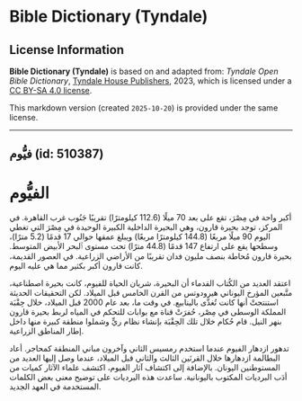 # Bible Dictionary (Tyndale)

## License Information

**Bible Dictionary (Tyndale)** is based on and adapted from: _Tyndale Open Bible Dictionary_, [Tyndale House Publishers](https://tyndaleopenresources.com/), 2023, which is licensed under a [CC BY-SA 4.0 license](https://creativecommons.org/licenses/by-sa/4.0/legalcode.en).

This markdown version (created `2025-10-20`) is provided under the same license.



--------------------------------

## فيُّوم (id: 510387)

الفيُّوم
========

أكبر واحة في مِصْرَ، تقع على بعد 70 ميلًا (112\.6 كيلومترًا) تقريبًا جَنُوب غرب القاهرة. في المركز، توجد بحيرة قارون، وهي البحيرة الداخلية الكبيرة الوحيدة في مِصْرَ التي تغطي اليوم 90 ميلًا مربعًا (144\.8 كيلومترًا مربعًا) ويبلغ عمقها حوالي 17 قدمًا (5\.2 مترًا)، وسطحها يقع على ارتفاع 147 قدمًا (44\.8 مترًا) تحت مستوى ٱلبحر الأبيض المتوسط. بحيرة قارون مُحاطة بنصف مليون فدان تقريبًا من الأراضي الزراعية. في العصور القديمة، كانت قارون أكبر بكثير مما هي عليه اليوم.

اعتقد العديد من الكُتاب القدماء أن البحيرة، شريان الحياة للفيوم، كانت بحيرة اصطناعية، متَّبعين المؤرخ اليوناني هيرودوتس من القرن الخامس قبل الميلاد. لكن التحقيقات الحديثة استنتجتْ أنها كانت تُغذَّى بالينابيع. في وقت ما، بعد عام 2000 قبل الميلاد، خلال حِقْبَة المملكة الوسطى في مِصْر، حُفرَتْ قناة مع بوابات للتحكم في المياه لربط بحيرة قارون بنهر النيل. قام حُكام خلال تلك الحِقْبَة بإنشاء نظام ريٍّ وشملوا منطقة كبيرة منها داخل إطار المناطق الزراعية.

تدهور ازدهار الفيوم عندما استخدم رمسيس الثاني وآخرون مباني المنطقة كمحاجر. أعاد البطالمة ازدهارها خلال القرنَين الثالث والثاني قبل الميلاد، عندما وصل إليها العديد من المستوطنين اليونان. بالإضافة إلى اكتشاف آثار الفيوم، اكتشف علماء الآثار كميات من أدَب البرديات المكتوب باليونانية. ساعدت هذه البرديات على توضيح معنى بعض الكلمات المستخدمة في العهد الجديد.


